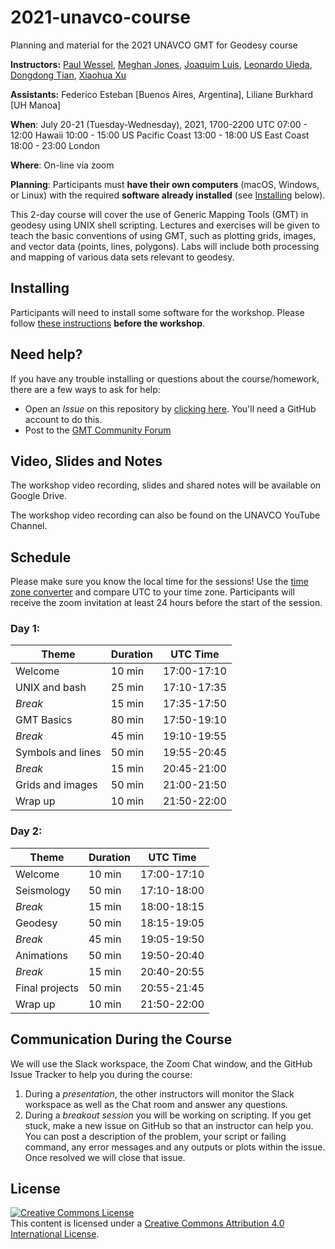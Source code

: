 # 2021-unavco-course
Planning and material for the 2021 UNAVCO GMT for Geodesy course

**Instructors:**
[Paul Wessel](http://www.soest.hawaii.edu/wessel/),
[Meghan Jones](https://github.com/meghanrjones),
[Joaquim Luis](http://joa-quim.pt),
[Leonardo Uieda](http://www.leouieda.com),
[Dongdong Tian](https://seisman.info/),
[Xiaohua Xu](https://www.researchgate.net/profile/Xiaohua_Xu7)

**Assistants:**
Federico Esteban [Buenos Aires, Argentina], Liliane Burkhard [UH Manoa]

**When**:
July 20-21 (Tuesday-Wednesday), 2021, 1700-2200 UTC
07:00 - 12:00 Hawaii
10:00 - 15:00 US Pacific Coast
13:00 - 18:00 US East Coast
18:00 - 23:00 London

**Where**:
On-line via zoom

**Planning**:
Participants must **have their own computers** (macOS, Windows, or Linux) with the
required **software already installed** (see [Installing](#installing) below).

This 2-day course will cover the use of Generic Mapping Tools (GMT) in geodesy
using UNIX shell scripting. Lectures and exercises will be given to teach the
basic conventions of using GMT, such as plotting grids, images, and vector data
(points, lines, polygons). Labs will include both processing and mapping of
various data sets relevant to geodesy.

## Installing

Participants will need to install some software for the workshop.
Please follow [these instructions](INSTALL.md) **before the workshop**.

## Need help?

If you have any trouble installing or questions about the course/homework,
there are a few ways to ask for help:

* Open an *Issue* on this repository by
  [clicking here](https://github.com/GenericMappingTools/2021-unavco-course/issues/new/choose).
  You'll need a GitHub account to do this.
* Post to the [GMT Community Forum](https://forum.generic-mapping-tools.org/)

## Video, Slides and Notes

The workshop video recording, slides and shared notes will be available on Google Drive.

The workshop video recording can also be found on the UNAVCO YouTube Channel.

## Schedule

Please make sure you know the local time for the sessions!  Use the [time zone converter](https://www.timeanddate.com/worldclock/converter.html) and compare UTC to your time zone.
Participants will receive the zoom invitation at least 24 hours before the start of the session.

### Day 1:

| **Theme** | **Duration** | **UTC Time** |
|-----------|--------------|--------------|
| Welcome   | 10 min | 17:00-17:10  |
| UNIX and bash    | 25 min | 17:10-17:35  |
| *Break*         | 15 min | 17:35-17:50  |
| GMT Basics    | 80 min |  17:50-19:10  |
| *Break*      | 45 min | 19:10-19:55  |
| Symbols and lines      | 50 min | 19:55-20:45 |
| *Break*         | 15 min |  20:45-21:00  |
| Grids and images      | 50 min |  21:00-21:50  |
| Wrap up      | 10 min |  21:50-22:00  |

### Day 2:

| **Theme** | **Duration** | **UTC Time** |
|-----------|--------------|--------------|
| Welcome   | 10 min | 17:00-17:10  |
| Seismology | 50 min |  17:10-18:00  |
| *Break*      | 15 min |  18:00-18:15  |
| Geodesy  | 50 min |  18:15-19:05  |
| *Break*      | 45 min |  19:05-19:50 |
| Animations      | 50 min | 19:50-20:40  |
| *Break*         | 15 min | 20:40-20:55  |
| Final projects      | 50 min | 20:55-21:45  |
| Wrap up      | 10 min |  21:50-22:00  |

## Communication During the Course

We will use the Slack workspace, the Zoom Chat window, and the GitHub Issue Tracker to help you during the course:
1. During a *presentation*, the other instructors will monitor the Slack workspace as well as the Chat room and answer any questions.
2. During a *breakout session* you will be working on scripting.  If you get stuck, make a new issue on GitHub so that an instructor
   can help you.  You can post a description of the problem, your script or failing command, any error messages and any outputs or plots within the issue.
   Once resolved we will close that issue.

## License

<a rel="license" href="http://creativecommons.org/licenses/by/4.0/"><img alt="Creative Commons License" style="border-width:0" src="https://i.creativecommons.org/l/by/4.0/88x31.png" /></a><br />This content is licensed under a
<a rel="license" href="http://creativecommons.org/licenses/by/4.0/">Creative Commons Attribution 4.0 International License</a>.
